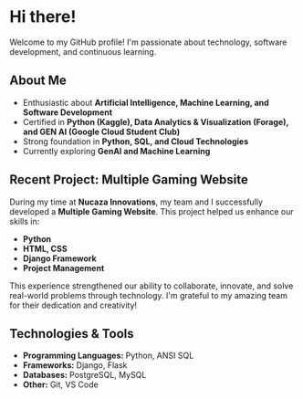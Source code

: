 # Hi there! 

Welcome to my GitHub profile! I'm passionate about technology, software development, and continuous learning. 

## About Me
-  Enthusiastic about **Artificial Intelligence, Machine Learning, and Software Development**
-  Certified in **Python (Kaggle), Data Analytics & Visualization (Forage), and GEN AI (Google Cloud Student Club)**
-  Strong foundation in **Python, SQL, and Cloud Technologies**
-  Currently exploring **GenAI and Machine Learning**

##  Recent Project: Multiple Gaming Website
During my time at **Nucaza Innovations**, my team and I successfully developed a **Multiple Gaming Website**. This project helped us enhance our skills in:

-  **Python**
-  **HTML, CSS**
-  **Django Framework**
-  **Project Management**

This experience strengthened our ability to collaborate, innovate, and solve real-world problems through technology. I'm grateful to my amazing team for their dedication and creativity! 

## Technologies & Tools
- **Programming Languages:** Python, ANSI SQL
- **Frameworks:** Django, Flask
- **Databases:** PostgreSQL, MySQL
- **Other:** Git, VS Code


